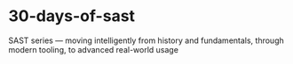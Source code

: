 # 30-days-of-sast
SAST series — moving intelligently from history and fundamentals, through modern tooling, to advanced real-world usage
